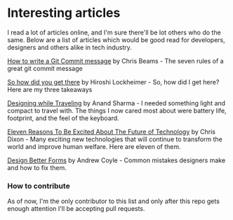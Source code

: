 # Interesting articles

I read a lot of articles online, and I'm sure there'll be lot others who do the same. Below are a list of articles which would be good read for developers, designers and others alike in tech industry.

[How to write a Git Commit message](http://chris.beams.io/posts/git-commit/) by Chris Beams - The seven rules of a great git commit message

[So how did you get there](https://medium.com/@lockheimer/so-how-did-you-get-here-4a1c05153019) by Hiroshi Lockheimer - So, how did I get here? Here are my three takeaways

[Designing while Traveling](https://blog.gyrosco.pe/designing-while-traveling-73954918ef51#.4xfubcpzd) by Anand Sharma - I needed something light and compact to travel with. The things I now cared most about were battery life, footprint, and the feel of the keyboard.

[Eleven Reasons To Be Excited About The Future of Technology](https://medium.com/@cdixon/eleven-reasons-to-be-excited-about-the-future-of-technology-ef5f9b939cb2#.3bq6wsu4u) by Chris Dixon - Many exciting new technologies that will continue to transform the world and improve human welfare. Here are eleven of them.

[Design Better Forms](https://uxdesign.cc/design-better-forms-96fadca0f49c#.8ndd3rawd) by Andrew Coyle - Common mistakes designers make and how to fix them.

### How to contribute

As of now, I'm the only contributor to this list and only after this repo gets enough attention I'll be accepting pull requests.